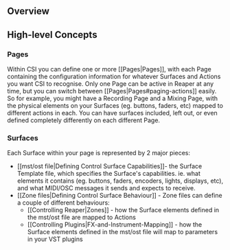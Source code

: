 ## Overview 

## High-level Concepts

### Pages
Within CSI you can define one or more [[Pages|Pages]], with each Page containing the configuration information for whatever Surfaces and Actions you want CSI to recognise. Only one Page can be active in Reaper at any time, but you can switch between [[Pages|Pages#paging-actions]] easily. So for example, you might have a Recording Page and a Mixing Page, with the physical elements on your Surfaces (eg. buttons, faders, etc) mapped to different actions in each. You can have surfaces included, left out, or even defined completely differently on each different Page.

### Surfaces
Each Surface within your page is represented by 2 major pieces:

* [[mst/ost file|Defining Control Surface Capabilities]]- the Surface Template file, which specifies the Surface's capabilities. ie. what elements it contains (eg. buttons, faders, encoders, lights, displays, etc), and what MIDI/OSC messages it sends and expects to receive.
* [[Zone files|Defining Control Surface Behaviour]] - Zone files can define a couple of different behaviours:
  * [[Controlling Reaper|Zones]] - how the Surface elements defined in the mst/ost file are mapped to Actions
  * [[Controlling Plugins|FX-and-Instrument-Mapping]] - how the Surface elements defined in the mst/ost file will map to parameters in your VST plugins

